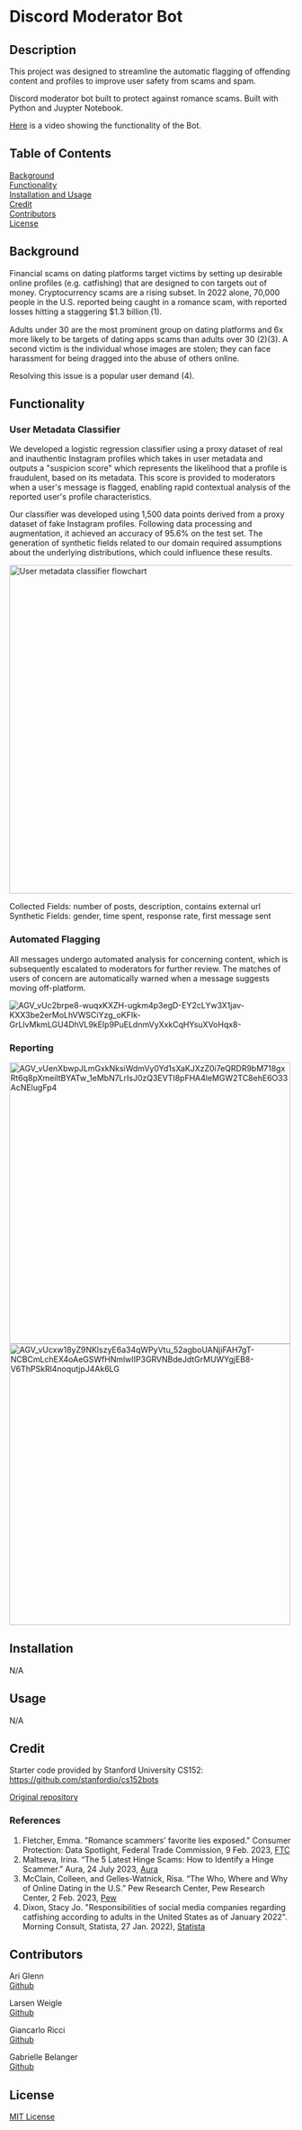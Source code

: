 # Discord Moderator Bot

## Description

This project was designed to streamline the automatic flagging of offending content and profiles to improve user safety from scams and spam.

Discord moderator bot built to protect against romance scams. Built with Python and Juypter Notebook.

[Here](https://drive.google.com/file/d/12S5HvyUz_vA4LiYZp7mXBhW8ZT7-2-nh/view?usp=sharing) is a video showing the functionality of the Bot.

## Table of Contents
  [Background](#background) <br>
  [Functionality](#functionality) <br>
  [Installation and Usage](#installation) <br>
  [Credit](#credit) <br>
  [Contributors](#contributors) <br>
  [License](#license) <br>

## Background
Financial scams on dating platforms target victims by setting up desirable online profiles (e.g. catfishing) that are designed to con targets out of money. Cryptocurrency scams are a rising subset. In 2022 alone, 70,000 people in the U.S. reported being caught in a romance scam, with reported losses hitting a staggering $1.3 billionٖٖ (1). 

Adults under 30 are the most prominent group on dating platforms and 6x more likely to be targets of dating apps scams than adults over 30 (2)(3). A second victim is the individual whose images are stolen; they can face harassment for being dragged into the abuse of others online.

Resolving this issue is a popular user demand (4).

## Functionality

### User Metadata Classifier

We developed a logistic regression classifier using a proxy dataset of real and inauthentic Instagram profiles which takes in user metadata and outputs a "suspicion score" which represents the likelihood that a profile is fraudulent, based on its metadata. This score is provided to moderators when a user's message is flagged, enabling rapid contextual analysis of the reported user's profile characteristics. 

Our classifier was developed using 1,500 data points derived from a proxy dataset of fake Instagram profiles. Following data processing and augmentation, it achieved an accuracy of 95.6% on the test set. The generation of synthetic fields related to our domain required assumptions about the underlying distributions, which could influence these results.

<img width="584" alt="User metadata classifier flowchart" src="https://github.com/user-attachments/assets/02ac8a2e-2a0d-474b-b2e2-9e9f16e8db9d"> <br>

Collected Fields: number of posts, description, contains external url <br>
Synthetic Fields: gender, time spent, response rate, first message sent

### Automated Flagging

All messages undergo automated analysis for concerning content, which is subsequently escalated to moderators for further review.
The matches of users of concern are automatically warned when a message suggests moving off-platform.

![AGV_vUc2brpe8-wuqxKXZH-ugkm4p3egD-EY2cLYw3X1jav-KXX3be2erMoLhVWSCiYzg_oKFIk-GrLlvMkmLGU4DhVL9kEIp9PuELdnmVyXxkCqHYsuXVoHqx8-](https://github.com/user-attachments/assets/535d6976-ebdf-410e-8c59-4e08870ab443)

### Reporting

<img width="500" alt="AGV_vUenXbwpJLmGxkNksiWdmVy0Yd1sXaKJXzZ0i7eQRDR9bM718gxRt6q8pXmeiltBYATw_1eMbN7LrIsJ0zQ3EVTI8pFHA4leMGW2TC8ehE6O33AcNElugFp4" src="https://github.com/user-attachments/assets/386bbc47-a3ae-4d7f-bade-35a0805ffbd1">

<img width="500" alt="AGV_vUcxw18yZ9NKlszyE6a34qWPyVtu_52agboUANjiFAH7gT-NCBCmLchEX4oAeGSWfHNmlwIIP3GRVNBdeJdtGrMUWYgjEB8-V6ThPSkRl4noqutjpJ4Ak6LG" src="https://github.com/user-attachments/assets/97a80802-5c71-41bf-aea9-8d81cb0c6919">

## Installation

N/A

## Usage

N/A

## Credit

Starter code provided by Stanford University CS152: https://github.com/stanfordio/cs152bots <br>

[Original repository](https://github.com/AriGlenn/cs152bots-group-9)

### References

1. Fletcher, Emma. "Romance scammers’ favorite lies exposed." Consumer Protection: Data Spotlight, Federal Trade Commission, 9 Feb. 2023, [FTC](https://www.ftc.gov/news-events/data-visualizations/data-spotlight/2023/02/romance-scammers-favorite-lies-exposed) <br>
2. Maltseva, Irina. “The 5 Latest Hinge Scams: How to Identify a Hinge Scammer.” Aura, 24 July 2023, [Aura](www.aura.com/learn/hinge-scammers.) <br>
3. McClain, Colleen, and Gelles-Watnick, Risa. “The Who, Where and Why of Online Dating in the U.S.” Pew Research Center, Pew Research Center, 2 Feb. 2023, [Pew](www.pewresearch.org/internet/2023/02/02/the-who-where-and-why-of-online-dating-in-the-u-s/#:~:text=Some%20dating%20platforms%20are%20especially,and%202%25%20have%20used%20Hinge.) <br>
4. Dixon, Stacy Jo. "Responsibilities of social media companies regarding catfishing according to adults in the United States as of January 2022". Morning Consult, Statista, 27 Jan. 2022),  [Statista](https://www.statista.com/statistics/1295015/us-adults-social-media-companies-catfishing-responsibilities-by-age-group/) <br>

## Contributors
Ari Glenn <br>
[Github](https://github.com/AriGlenn)

Larsen Weigle <br>
[Github](https://github.com/larsenweigle)

Giancarlo Ricci <br>
[Github](https://github.com/giancarloricci)

Gabrielle Belanger <br>
[Github](https://github.com/gcbel)

## License

[MIT License](https://opensource.org/license/mit)
